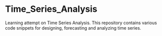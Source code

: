 # Time_Series_Analysis
Learning attempt on Time Series Analysis. This repository contains various code snippets for designing, forecasting and analyzing time series.

